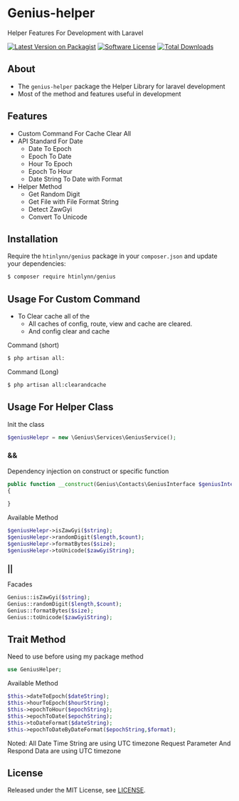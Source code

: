 # Genius-helper
Helper Features For Development with Laravel

[![Latest Version on Packagist][ico-version]][link-packagist]
[![Software License][ico-license]](LICENSE)
[![Total Downloads][ico-downloads]][link-downloads]


## About
* The `genius-helper` package the Helper Library for laravel development
* Most of the method and features useful in development

## Features
* Custom Command For Cache Clear All
* API Standard For Date
    * Date To Epoch
    * Epoch To Date
    * Hour To Epoch
    * Epoch To Hour
    * Date String To Date with Format
* Helper Method
    * Get Random Digit
    * Get File with File Format String 
    * Detect ZawGyi
    * Convert To Unicode   
## Installation

Require the `htinlynn/genius` package in your `composer.json` and update your dependencies:

```sh
$ composer require htinlynn/genius
```

## Usage For Custom Command

* To Clear cache all of the 
    * All caches of config, route, view and cache are cleared.
    * And config clear and cache
    
Command (short)
```sh
$ php artisan all:
```

Command (Long)
```sh
$ php artisan all:clearandcache
```

## Usage For Helper Class
Init the class
```php
$geniusHelepr = new \Genius\Services\GeniusService();
```

### &&

Dependency injection on construct or specific function
```php
public function __construct(Genius\Contacts\GeniusInterface $geniusInterface)
{
    
}
```
Available Method
```php
$geniusHelepr->isZawGyi($string);
$geniusHelepr->randomDigit($length,$count);
$geniusHelepr->formatBytes($size);
$geniusHelepr->toUnicode($zawGyiString);
```

### ||

Facades
```php
Genius::isZawGyi($string);
Genius::randomDigit($length,$count);
Genius::formatBytes($size);
Genius::toUnicode($zawGyiString);
```

## Trait Method

Need to use before using my package method
```php
use GeniusHelper;
```
Available Method
```php
$this->dateToEpoch($dateString);
$this->hourToEpoch($hourString);
$this->epochToHour($epochString);
$this->epochToDate($epochString);
$this->toDateFormat($dateString);
$this->epochToDateByDateFormat($epochString,$format);
```

Noted: All Date Time String are using UTC timezone
Request Parameter And Respond Data are using UTC timezone

## License

Released under the MIT License, see [LICENSE](LICENSE).

[ico-version]: https://img.shields.io/packagist/vpre/htinLynn/genius-helper.svg?style=flat-square
[ico-license]: https://img.shields.io/badge/license-MIT-brightgreen.svg?style=flat-square
[ico-scrutinizer]: https://img.shields.io/scrutinizer/coverage/g/MgHtinLynn/genius-helper.svg?style=flat-square
[ico-code-quality]: https://img.shields.io/scrutinizer/g/MgHtinLynn/genius-helper.svg?style=flat-square
[ico-downloads]: https://img.shields.io/packagist/dt/htinLynn/genius-helper.svg?style=flat-square

[link-packagist]: https://packagist.org/packages/htinLynn/genius-helper
[link-scrutinizer]: https://scrutinizer-ci.com/g/MgHtinLynn/genius/code-structure
[link-code-quality]: https://scrutinizer-ci.com/g/MgHtinLynn/genius-helper
[link-downloads]: https://packagist.org/packages/HtinLynn/genius-helper
[link-author]: https://github.com/MgHtinLynn
[link-contributors]: ../../contributors







